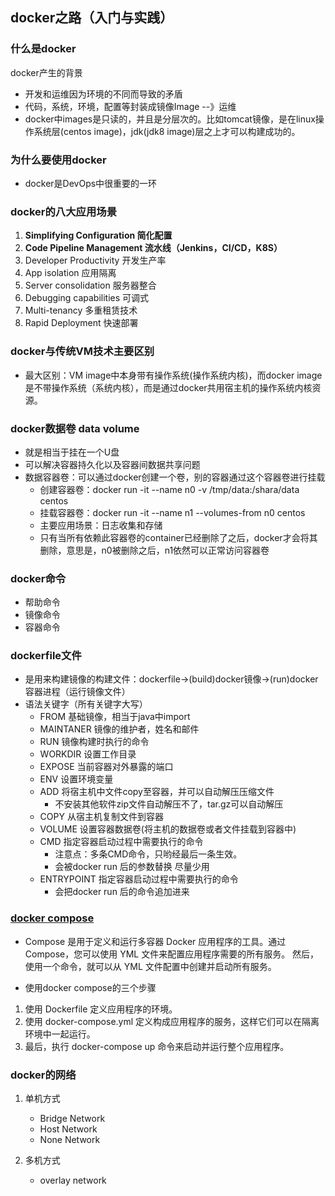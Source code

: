 ## docker之路（入门与实践）

### 什么是docker

docker产生的背景

- 开发和运维因为环境的不同而导致的矛盾
- 代码，系统，环境，配置等封装成镜像Image --》运维
- docker中images是只读的，并且是分层次的。比如tomcat镜像，是在linux操作系统层(centos image)，jdk(jdk8 image)层之上才可以构建成功的。

### 为什么要使用docker

- docker是DevOps中很重要的一环

### docker的八大应用场景

1. **Simplifying Configuration 简化配置**
2. **Code Pipeline Management 流水线（Jenkins，CI/CD，K8S）**
3. Developer Productivity 开发生产率
4. App isolation 应用隔离
5. Server consolidation 服务器整合
6. Debugging capabilities 可调式
7. Multi-tenancy 多重租赁技术
8. Rapid Deployment 快速部署

### docker与传统VM技术主要区别

- 最大区别：VM image中本身带有操作系统(操作系统内核)，而docker image是不带操作系统（系统内核），而是通过docker共用宿主机的操作系统内核资源。

### docker数据卷 data volume

- 就是相当于挂在一个U盘
- 可以解决容器持久化以及容器间数据共享问题
- 数据容器卷：可以通过docker创建一个卷，别的容器通过这个容器卷进行挂载
  - 创建容器卷：docker run -it --name n0 -v /tmp/data:/shara/data centos
  - 挂载容器卷：docker run -it --name n1 --volumes-from n0 centos
  - 主要应用场景：日志收集和存储
  - 只有当所有依赖此容器卷的container已经删除了之后，docker才会将其删除，意思是，n0被删除之后，n1依然可以正常访问容器卷

### docker命令

- 帮助命令
- 镜像命令
- 容器命令

### dockerfile文件

- 是用来构建镜像的构建文件：dockerfile->(build)docker镜像->(run)docker容器进程（运行镜像文件）
- 语法关键字（所有关键字大写）
  - FROM 基础镜像，相当于java中import
  - MAINTANER 镜像的维护者，姓名和邮件
  - RUN 镜像构建时执行的命令
  - WORKDIR 设置工作目录
  - EXPOSE 当前容器对外暴露的端口
  - ENV 设置环境变量
  - ADD 将宿主机中文件copy至容器，并可以自动解压压缩文件
    - 不安装其他软件zip文件自动解压不了，tar.gz可以自动解压
  - COPY  从宿主机复制文件到容器
  - VOLUME  设置容器数据卷(将主机的数据卷或者文件挂载到容器中)
  - CMD 指定容器启动过程中需要执行的命令
    - 注意点：多条CMD命令，只哟经最后一条生效。
    - 会被docker run 后的参数替换 尽量少用
  - ENTRYPOINT 指定容器启动过程中需要执行的命令
    - 会把docker run 后的命令追加进来
### [docker compose](https://www.runoob.com/docker/docker-compose.html)
- Compose 是用于定义和运行多容器 Docker 应用程序的工具。通过 Compose，您可以使用 YML 文件来配置应用程序需要的所有服务。
然后，使用一个命令，就可以从 YML 文件配置中创建并启动所有服务。

- 使用docker compose的三个步骤
1. 使用 Dockerfile 定义应用程序的环境。
2. 使用 docker-compose.yml 定义构成应用程序的服务，这样它们可以在隔离环境中一起运行。
3. 最后，执行 docker-compose up 命令来启动并运行整个应用程序。

### docker的网络

1. 单机方式
   - Bridge Network
   - Host Network
   - None Network

2. 多机方式
   - overlay network

